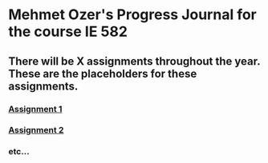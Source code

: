 
# Mehmet Ozer's Progress Journal for the course IE 582

## There will be X assignments throughout the year. These are the placeholders for these assignments.

### [Assignment 1](https://www.facebook.com)

### [Assignment 2](https://www.twitter.com)

### etc...